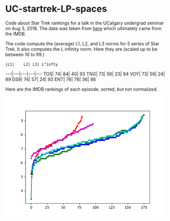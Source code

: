# UC-startrek-LP-spaces

Code about Star Trek rankings for a talk in the UCalgary undergrad seminar on Aug 3, 2018. The data was taken from [here](http://rikunert.com/star_trek_series) which ultimately came from the IMDB.

The code compute the (average) L1, L2, and L3 norms for 5 series of Star Trek. It also computes the L infinity norm. Here they are (scaled up to be between 10 to 99.)

	|L1|	L2|	L3|	L^infty
---|---|---|---|---
TOS|	74|	84|	40|	93
TNG|	73|	56|	23|	94
VOY|	73|	56|	24|	89
DS9|	74|	57|	24|	93
ENT|	76|	78|	36|	88

Here are the IMDB rankings of each episode, sorted, but not normalized.

![](startrek_ratings_sorted.png)
